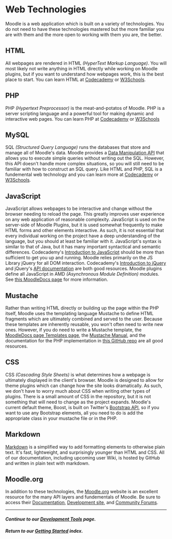 # Web Technologies
Moodle is a web application which is built on a variety of technologies. You do not need to have these technologies mastered but the more familiar you are with them and the more open to working with them you are, the better.

## HTML
All webpages are rendered in HTML _(HyperText Markup Language)_. You will most likely not write anything in HTML directly while working on Moodle plugins, but if you want to understand how webpages work, this is the best place to start. You can learn HTML at [Codecademy](https://www.codecademy.com/learn/learn-html) or [W3Schools](https://www.w3schools.com/html).

## PHP
PHP _(Hypertext Preprocessor)_ is the meat-and-potatos of Moodle. PHP is a server scripting language and a powerful tool for making dynamic and interactive web pages. You can learn PHP at [Codecademy](https://www.codecademy.com/learn/learn-php) or [W3Schools](https://www.w3schools.com/php)

## MySQL
SQL _(Structured Query Language)_ runs the databases that store and manage all of Moodle's data. Moodle provides a [Data Manipulation API](https://docs.moodle.org/dev/Data_manipulation_API) that allows you to execute simple queries without writing out the SQL. However, this API doesn't handle more complex situations, so you will still need to be familiar with how to construct an SQL query. Like HTML and PHP, SQL is a fundemental web technology and you can learn more at [Codecademy](https://www.codecademy.com/learn/learn-sql) or [W3Schools](https://www.w3schools.com/sql).

## JavaScript
JavaScript allows webpages to be interactive and change without the browser needing to reload the page. This greatly improves user experience on any web application of reasonable complexity. JavaScript is used on the server-side of Moodle Plugins, but it is used somewhat frequently to make HTML forms and other elements interactive. As such, it is not essential that every individual working on the project have a deep understanding of the language, but you should at least be familiar with it. JavaScript's syntax is similar to that of Java, but it has many important syntactical and semantic differences. Codecademy's [Introduction to JavaScript](https://www.codecademy.com/learn/introduction-to-javascript) should be more than sufficient to get you up and running. Moodle relies primarily on the JS Library jQuery for all DOM interaction. Codecademy's [Introduction to jQuery](https://www.codecademy.com/learn/learn-jquery) and jQuery's [API documentation](https://api.jquery.com) are both good resources. Moodle plugins define all JavaScript in AMD _(Asynchronous Module Definition)_ modules. See [this MoodleDocs page](https://docs.moodle.org/dev/Javascript_Modules) for more information.

## Mustache
Rather than writing HTML directly or building up the page within the PHP itself, Moodle uses the templating language Mustache to define HTML fragments which are ultimately combined and served to the user. Because these templates are inherently reusable, you won't often need to write new ones. However, if you do need to write a Mustache template, the [MoodleDocs page Templates page](https://docs.moodle.org/dev/Templates), the [Mustache Manual](https://mustache.github.io/mustache.5.html), and the documentation for the PHP implementation in [this GitHub repo](https://github.com/bobthecow/mustache.php) are all good resources.

## CSS
CSS _(Cascading Style Sheets)_ is what determines how a webpage is ultimately displayed in the client's browser. Moodle is designed to allow for theme plugins which can change how the site looks dramatically. As such, we don't have to worry much about CSS when writing other types of plugins. There is a small amount of CSS in the repository, but it is not something that will need to change as the project expands. Moodle's current default theme, Boost, is built on Twitter's [Bootstrap API](https://getbootstrap.com), so if you want to use any Bootstrap elements, all you need to do is add the appropriate class in your mustache file or in the PHP.

## Markdown
[Markdown](https://www.markdownguide.org) is a simplified way to add formatting elements to otherwise plain text. It's fast, lightweight, and surprisingly younger than HTML and CSS. All of our documentation, including upcoming user Wiki, is hosted by GitHub and written in plain text with markdown.

## Moodle.org
In addition to these technologies, the [Moodle.org](https://moodle.org) website is an excellent resource for the many API layers and fundementals of Moodle. Be sure to access their [Documentation](https://docs.moodle.org), [Development site](https://docs.moodle.org/dev), and [Community Forums](https://moodle.org/course/view.php?id=5).

-----
#### *Continue to our [Development Tools](/docs/TOOLS.md) page.*
#### *Return to our [Getting Started](/docs/GETTING_STARTED.md) index.*
